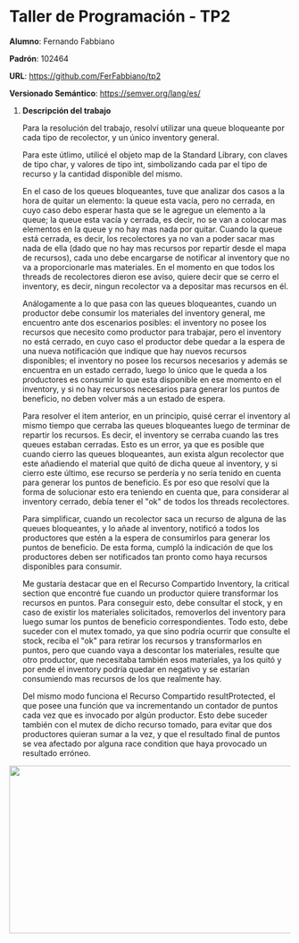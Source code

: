 # Taller de Programación - TP2

**Alumno**: Fernando Fabbiano

**Padrón**: 102464

**URL**: https://github.com/FerFabbiano/tp2

**Versionado Semántico**: https://semver.org/lang/es/

1. **Descripción del trabajo**

	Para la resolución del trabajo, resolví utilizar una queue bloqueante por cada tipo de recolector, y un único inventory general. 

	Para este útlimo, utilicé el objeto map de la Standard Library, con claves de tipo char, y valores de tipo int, simbolizando cada par el tipo de recurso y la cantidad disponible del mismo. 
	
	En el caso de los queues bloqueantes, tuve que analizar dos casos a la hora de quitar un elemento: la queue esta vacía, pero no cerrada, en cuyo caso debo esperar hasta que se le agregue un elemento a la queue; la queue esta vacía y cerrada, es decir, no se van a colocar mas elementos en la queue y no hay mas nada por quitar. Cuando la queue está cerrada, es decir, los recolectores ya no van a poder sacar mas nada de ella (dado que no hay mas recursos por repartir desde el mapa de recursos), cada uno debe encargarse de notificar al inventory que no va a proporcionarle mas materiales. En el momento en que todos los threads de recolectores dieron ese aviso, quiere decir que se cerro el inventory, es decir, ningun recolector va a depositar mas recursos en él. 
	
	Análogamente a lo que pasa con las queues bloqueantes, cuando un productor debe consumir los materiales del inventory general, me encuentro ante dos escenarios posibles: el inventory no posee los recursos que necesito como productor para trabajar, pero el inventory no está cerrado, en cuyo caso el productor debe quedar a la espera de una nueva notificación que indique que hay nuevos recursos disponibles; el inventory no posee los recursos necesarios y además se encuentra en un estado cerrado, luego lo único que le queda a los productores es consumir lo que esta disponible en ese momento en el inventory, y si no hay recursos necesarios para generar los puntos de beneficio, no deben volver más a un estado de espera.
	
	Para resolver el item anterior, en un principio, quisé cerrar el inventory al mismo tiempo que cerraba las queues bloqueantes luego de terminar de repartir los recursos. Es decir, el inventory se cerraba cuando las tres queues estaban cerradas. Esto es un error, ya que es posible que cuando cierro las queues bloqueantes, aun exista algun recolector que este añadiendo el material que quitó de dicha queue al inventory, y si cierro este último, ese recurso se perdería y no sería tenido en cuenta para generar los puntos de beneficio. Es por eso que resolví que la forma de solucionar esto era teniendo en cuenta que, para considerar al inventory cerrado, debía tener el "ok" de todos los threads recolectores. 
	
	Para simplificar, cuando un recolector saca un recurso de alguna de las queues bloqueantes, y lo añade al inventory, notificó a todos los productores que estén a la espera de consumirlos para generar los puntos de beneficio. De esta forma, cumpló la indicación de que los productores deben ser notificados tan pronto como haya recursos disponibles para consumir. 

	Me gustaría destacar que en el Recurso Compartido Inventory, la critical section que encontré fue cuando un productor quiere transformar los recursos en puntos. Para conseguir esto, debe consultar el stock, y en caso de existir los materiales solicitados, removerlos del inventory para luego sumar los puntos de beneficio correspondientes. Todo esto, debe suceder con el mutex tomado, ya que sino podría ocurrir que consulte el stock, reciba el "ok" para retirar los recursos y transformarlos en puntos, pero que cuando vaya a descontar los materiales, resulte que otro productor, que necesitaba también esos materiales, ya los quitó y por ende el inventory podría quedar en negativo y se estarían consumiendo mas recursos de los que realmente hay. 

	Del mismo modo funciona el Recurso Compartido resultProtected, el que posee una función que va incrementando un contador de puntos cada vez que es invocado por algún productor. Esto debe suceder también con el mutex de dicho recurso tomado, para evitar que dos productores quieran sumar a la vez, y que el resultado final de puntos se vea afectado por alguna race condition que haya provocado un resultado erróneo. 

<p align="center">
<img src="https://user-images.githubusercontent.com/38590805/82076622-83ef5000-96b4-11ea-8939-a6c5d10534b5.png" 			width=900 height=300>


